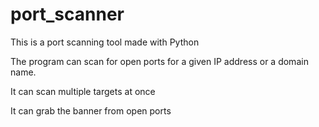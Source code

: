 # port_scanner
This is a port scanning tool made with Python 

The program can scan for open ports for a given IP address or a domain name.

It can scan multiple targets at once 

It can grab the banner from open ports

